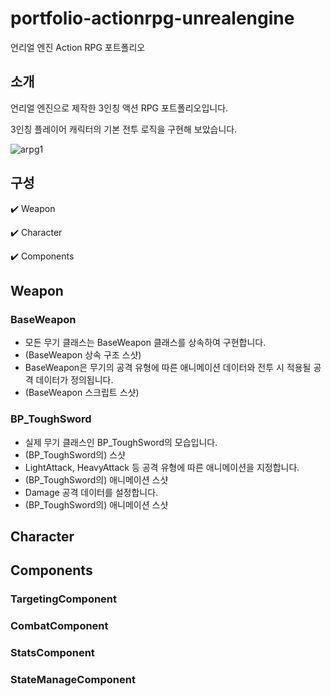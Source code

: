 # portfolio-actionrpg-unrealengine
언리얼 엔진 Action RPG 포트폴리오


## 소개
언리얼 엔진으로 제작한 3인칭 액션 RPG 포트폴리오입니다.


3인칭 플레이어 캐릭터의 기본 전투 로직을 구현해 보았습니다.


![arpg1](https://user-images.githubusercontent.com/96270683/229277573-60205ff8-0400-4b84-bd82-76ed9fd2e4a8.PNG)


## 구성
:heavy_check_mark: Weapon


:heavy_check_mark: Character


:heavy_check_mark: Components


## Weapon


### BaseWeapon
- 모든 무기 클래스는 BaseWeapon 클래스를 상속하여 구현합니다.
- (BaseWeapon 상속 구조 스샷)
- BaseWeapon은 무기의 공격 유형에 따른 애니메이션 데이터와 전투 시 적용될 공격 데이터가 정의됩니다.
- (BaseWeapon 스크립트 스샷)


### BP_ToughSword
- 실제 무기 클래스인 BP_ToughSword의 모습입니다.
- (BP_ToughSword의) 스샷
- LightAttack, HeavyAttack 등 공격 유형에 따른 애니메이션을 지정합니다.
- (BP_ToughSword의) 애니메이션 스샷
- Damage 공격 데이터를 설정합니다.
- (BP_ToughSword의) 애니메이션 스샷

## Character


## Components


### TargetingComponent


### CombatComponent


### StatsComponent


### StateManageComponent
